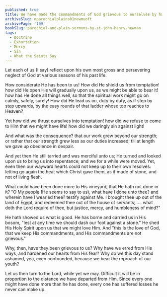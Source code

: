 ```yaml
---
published: true
title: We have made the commandments of God grievous to ourselves by hardening our hearts
archiveSlug: nparochialplains01newmuoft
archivePage: '109'
bookSlug: parochial-and-plain-sermons-by-st-john-henry-newman
tags:
  - Doctrine
  - Exhortation
  - Mercy
  - Sin
  - What the Saints Say
---
```


Let each of us (I say) reflect upon his own most gross and persevering neglect of God at various seasons of his past life.

How considerate He has been to us! How did He shield us from temptation! how did He open His will gradually upon us, as we might be able to bear it! how has He done all things well, so that the spiritual work might go on calmly, safely, surely! How did He lead us on, duty by duty, as if step by step upwards, by the easy rounds of that ladder whose top reaches to Heaven?

Yet how did we thrust ourselves into temptation! how did we refuse to come to Him that we might have life! how did we daringly sin against light!

And what was the consequence? that our work grew beyond our strength; or rather that our strength grew less as our duties increased; till at length we gave up obedience in despair.

And yet then He still tarried and was merciful unto us; He turned and looked upon us to bring us into repentance; and we for a while were moved. Yet, even then our wayward hearts could not keep up to their own resolves: letting go again the heat which Christ gave them, as if made of stone, and not of living flesh.

What could have been done more to His vineyard, that He hath not done in it? "O My people (He seems to say to us), what have I done unto thee? and wherein have I wearied thee? testify against Me. I brought thee up out of the land of Egypt, and redeemed thee out of the house of servants; .... what doth the Lord require of thee, but justice, mercy, and humbleness of mind?"

He hath showed us what is good. He has borne and carried us in His bosom, "lest at any time we should dash our foot against a stone." He shed His Holy Spirit upon us that we might love Him. And "this Is the love of God, that we keep His commandments, and His commandments are not grievous."

Why, then, have they been grievous to us? Why have we erred from His ways, and hardened our hearts from His fear? Why do we this day stand ashamed, yea, even confounded, because we bear the reproach of our youth?

Let us then turn to the Lord, while yet we may. Difficult it will be in proportion to the distance we have departed from Him. Since every one might have done more than he has done, every one has suffered losses he never can make up.
